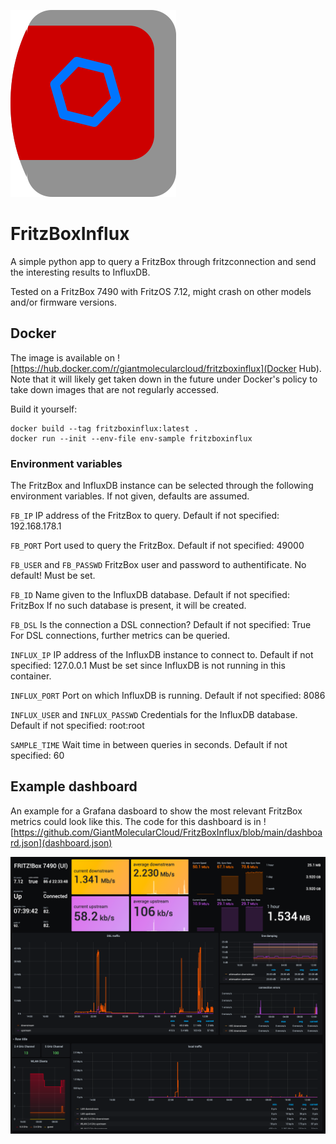 ![FritzBoxInflux](https://github.com/GiantMolecularCloud/FritzBoxInflux/blob/main/FritzBoxInflux.png "FritzBoxInflux")

# FritzBoxInflux

A simple python app to query a FritzBox through fritzconnection and send the interesting results to InfluxDB.

Tested on a FritzBox 7490 with FritzOS 7.12, might crash on other models and/or firmware versions.

## Docker

The image is available on ![https://hub.docker.com/r/giantmolecularcloud/fritzboxinflux](Docker Hub).
Note that it will likely get taken down in the future under Docker's policy to take down images that are not regularly accessed.

Build it yourself:
```
docker build --tag fritzboxinflux:latest .
docker run --init --env-file env-sample fritzboxinflux
```


### Environment variables

The FritzBox and InfluxDB instance can be selected through the following environment variables.
If not given, defaults are assumed.

`FB_IP`
IP address of the FritzBox to query. Default if not specified: 192.168.178.1

`FB_PORT`
Port used to query the FritzBox. Default if not specified: 49000

`FB_USER` and `FB_PASSWD`
FritzBox user and password to authentificate. No default! Must be set.

`FB_ID`
Name given to the InfluxDB database. Default if not specified: FritzBox
If no such database is present, it will be created.

`FB_DSL`
Is the connection a DSL connection? Default if not specified: True
For DSL connections, further metrics can be queried.

`INFLUX_IP`
IP address of the InfluxDB instance to connect to. Default if not specified: 127.0.0.1
Must be set since InfluxDB is not running in this container.

`INFLUX_PORT`
Port on which InfluxDB is running. Default if not specified: 8086

`INFLUX_USER` and `INFLUX_PASSWD`
Credentials for the InfluxDB database. Default if not specified: root:root

`SAMPLE_TIME`
Wait time in between queries in seconds. Default if not specified: 60


## Example dashboard

An example for a Grafana dasboard to show the most relevant FritzBox metrics could look like this.
The code for this dashboard is in ![https://github.com/GiantMolecularCloud/FritzBoxInflux/blob/main/dashboard.json](dashboard.json)

![Grafana dashboard](https://github.com/GiantMolecularCloud/FritzBoxInflux/blob/main/dashboard.png "Grafana dashboard")
